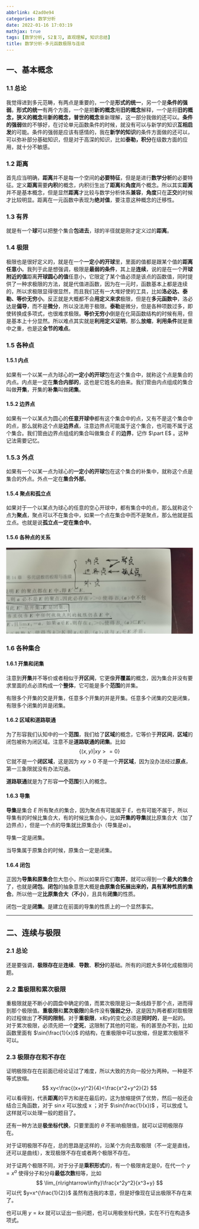 ```yaml
---
abbrlink: 42ad0e94
categories: 数学分析
date: 2022-01-16 17:03:19
mathjax: true
tags: [数学分析, S2复习, 直观理解, 知识总结]
title: 数学分析-多元函数极限与连续
---
```


## 一、基本概念

### 1.1 总论

我觉得进到多元范畴，有两点是重要的，一个是**形式的统一**，另一个是**条件的强弱**。**形式的统一**有两个方面，一个是把**新的概念**用**旧的概念**解释，一个是将**旧的概念，狭义的概念**用**新的概念，普世的概念**重新理解，这一部分我做的还可以。**条件的强弱**做的不够好，在讨论单元函数条件的时候，就没有可以与新学的知识**互相启发**的可能。条件的强弱是应该有感情的，我在**新学的知识**的条件方面做的还可以，可以弥补部分基础知识，但是对于高深的知识，比如**泰勒，积分**在级数方面的应用，就十分不敏感。

### 1.2 距离

首先应当明确，**距离**并不是每一个空间的**必要特征**，但是是进行**数学分析**的必要特征。定义**距离**需要**内积**的概念，内积衍生出了**距离**和**角度**两个概念。所以其实**距离**并不是基本概念，但是显然**距离**才比较与数学分析体系**兼容**，**角度**只在**正交**的时候才比较明显。距离在一元函数中表现为**绝对值**，要注意这种概念的迁移性。

### 1.3 有界

就是有一个**球**可以把整个集合**包进去**，球的半径就是刚才定义过的**距离**。

### 1.4 极限

极限也是很好定义的，就是在一个**一定小的开球**里，里面的值都是跟某个值的**距离任意小**。我列于此是想强调，极限是**最弱的条件**，其上是**连续**，说的是在一个**开球附近的值**距离**开球圆心的值**任意小，它限定了某个值必须是该点的函数值，同时提供了一种求极限的方法，就是代值进函数，因为在一元时，函数基本上都是连续的，所以求极限显得很显然，而且我们还有一大堆好使的工具，比如**洛必达、泰勒、等价无穷小**。反正就是大概都不会**用定义来求**极限，但是在**多元函数中**，洛必达是**偏导**，而不是**微分**，所以没法用于极限。**泰勒**是微分，但是各种项数过多，即使转换成多项式，也很难求极限。**等价无穷小**倒是在化简函数结构的时候有用，但是基本上十分显然。所以难点其实就是**利用定义证明**，那么**放缩**，**利用条件**就是重中之重，也是这**全节的难点**。

### 1.5 各种点

#### 1.5.1 内点

如果有一个以某一点为球心的**一定小的开球**包在这个集合中，就称这个点是集合的内点。内点是一定在**集合内部的**，这也是它姓名的由来。我们管由内点组成的集合叫做**开集**，开集的**补集**叫做**闭集**。

#### 1.5.2 边界点

如果有一个以某点为圆心的**任意开球中**都有这个集合中的点，又有不是这个集合中的点，那么就称这个点是**边界点**，注意边界点可能属于这个集合，也可能不属于这个集合。我们管由边界点组成的集合叫做集合 $E$ 的**边界**，记作 $\part E$ 。这种记法需要记忆。

### 1.5.3 外点

如果有一个以某一点为球心的**一定小的开球**包在这个集合的补集中，就称这个点是集合的外点。外点一定在**集合外部**。

#### 1.5.4 聚点和孤立点

如果对于一个以某点为球心的任意的空心开球中，都有集合中的点，那么就称这个点为**聚点**，聚点可以不在集合中，如果一个点在集合中而不是聚点，那么他就是孤立点。也就是说**孤立点一定在集合中**。

#### 1.5.6 各种点的关系

![](数学分析-多元函数极限与连续/微信图片_20210513192620.jpg)

### 1.6 各种集合

#### 1.6.1 开集和闭集

注意到**开集**并不等价或者相似于**开区间**，它更像**开覆盖**的概念，因为集合并没有要求里面的点必须构成一个**整体**，它可能是多个**范围**的并集。

有限多个开集的交是开集，任意多个开集的并是开集。任意多个闭集的交是闭集，有限多个闭集的并是闭集。

#### 1.6.2 区域和道路联通

为了形容我们认知中的一个**范围**，我们给了**区域**的概念，它等价于**开区间**，**区域**的闭包被称为闭区域。注意不是**道路联通的闭集**。比如
$$
\{(x,y)|xy>=0\}
$$
它就不是一个**闭区域**，这是因为 $xy>0$ 不是一个**开区域**，因为没办法经过**原点**，第一三象限就没有办法沟通。

**道路联通**就是为了形容**一个范围**引入的概念。

#### 1.6.3 导集

**导集**是集合 $E$ 所有聚点的集合，因为聚点有可能属于 $E$，也有可能不属于，所以导集有的时候比集合大，有的时候比集合小，比如**开集的导集**就比原集合大（加了边界点），但是一个点的导集就比原集合小（导集是∅）。

导集一定是闭集。

当导集属于原集合的时候，原集合一定是闭集。

#### 1.6.4 闭包

正因为**导集和原集合**忽大忽小，所以如果将它们**取并**，就可以得到一个**最大的集合**了，也就是**闭包**。**闭包**的抽象意思大概是**由原集合拓展出来的，具有某种性质的集合**。所以他一定**比原集合大（不小）**，且具有**闭集**的性质。

闭包一定是**闭集**。是建立在前面的导集的性质上的一个显然事实。

-----



## 二、连续与极限

### 2.1 总论

还是要强调，**极限存在**是**连续**、**导数**、**积分**的基础。所有的问题大多转化成极限问题。

### 2.2 重极限和累次极限

重极限就是不断小的圆盘中确定的值，而累次极限是沿一条线趋于那个点，进而得到那个极限值。**重极限**和**累次极限**的条件没有**强弱之分**。这是因为两者都对取极限的过程做出了**不同的限制**。对于**重极限**，x和y的变化必须是**同时的**，是一起的。对于累次极限，必须先把一个**定死**，这限制了其他的可能，有的甚至办不到，比如函数里面有 $\sin(\frac{1}{x})$ 的结构，在重极限中可以放缩，但是累次极限不可以。

### 2.3 极限存在和不存在

证明极限存在在前面已经论证过了难度，所以大致的方向一般分为两种。一种是不等式放缩。
$$
xy<\frac{(x+y)^2}{4}<\frac{x^2+y^2}{2}
$$
可以看得到，代表**距离**的平方和是在最后的，这为放缩提供了优势，然后一般还会结合三角函数，对于 $\sin x$ 可以放成 x ；对于 $\sin(\frac{1}{x})$ ，可以放成 1。这样就可以处理一般的题目了。

还有一种方法是**极坐标代换**，只要里面的 $\theta$ 不影响极限值，就可以证明极限存在。

对于证明极限不存在，总的思路是这样的，沿某个方向去取极限（不一定是直线，还可以是曲线），发现极限不存在或者两个极限不存在。

对于证两个极限不同，对于分子是**乘积形式**的，有一个极限肯定是0，在代一个 $y=x^a$ 使得分子和分母**最低次数**相等，比如
$$
\lim_{n\rightarrow\infty}\frac{x^2y^2}{x^3+y}
$$
可以代 $y=x^{\frac{1}{2}}$ 虽然有违我的本意，但是好像现在证出极限不存在来了。

也可以用 $y=kx$ 就可以证出一些问题，也可以用极坐标代换，实在不行在构造多项式。